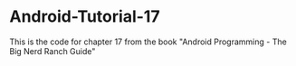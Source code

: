 Android-Tutorial-17
===================

This is the code for chapter 17 from the book "Android Programming - The Big Nerd Ranch Guide"
